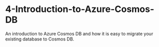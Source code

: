 # 4-Introduction-to-Azure-Cosmos-DB
An introduction to Azure Cosmos DB and how it is easy to migrate your existing database to Cosmos DB.
